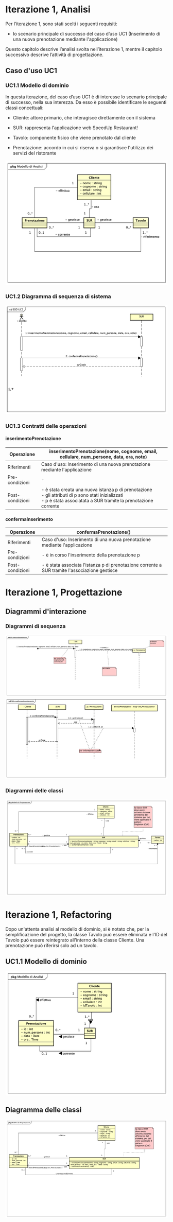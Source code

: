# Iterazione 1, Analisi

Per l’iterazione 1, sono stati scelti i seguenti requisiti:

- lo scenario principale di successo del caso d’uso UC1 (Inserimento di una nuova prenotazione mediante l'applicazione)

Questo capitolo descrive l’analisi svolta nell’iterazione 1, mentre il capitolo successivo descrive l’attività di progettazione.

## Caso d'uso UC1

### UC1.1 Modello di dominio

In questa iterazione, del caso d’uso UC1 è di interesse lo scenario principale di successo, nella sua interezza. Da esso è possibile identificare le seguenti classi concettuali:

- Cliente: attore primario, che interagisce direttamente con il sistema

- SUR: rappresenta l'applicazione web SpeedUp Restaurant!

- Tavolo: componente fisico che viene prenotato dal cliente

- Prenotazione: accordo in cui si riserva o si garantisce l'utilizzo dei servizi del ristorante

![modello di dominio](./modello%20di%20dominio.png)

### UC1.2 Diagramma di sequenza di sistema

![SSD UC1](./SSD%20UC1.png)

### UC1.3 Contratti delle operazioni

#### inserimentoPrenotazione

| Operazione                 | inserimentoPrenotazione(nome, cognome, email, cellulare, num_persone, data, ora, note)                                                                                    |
|----------------------------|---------------------------------------------------------------------------------------------------------------------------------------------------------------------------|
| Riferimenti                | Caso d'uso: Inserimento di una nuova prenotazione mediante l'applicazione                                                                                                 |
| Pre-condizioni             | -                                                                                                                                                                         |
| Post-condizioni            | - è stata creata una nuova istanza p di prenotazione<br> - gli attributi di p sono stati inizializzati<br> - p è stata associatata a SUR tramite la prenotazione corrente |

#### confermaInserimento

| Operazione                 | confermaPrenotazione()                                                                         |
|----------------------------|------------------------------------------------------------------------------------------------|
| Riferimenti                | Caso d'uso: Inserimento di una nuova prenotazione mediante l'applicazione                      |
| Pre-condizioni             | - è in corso l'inserimento della prenotazione p                                                |
| Post-condizioni            | - è stata associata l'istanza p di prenotazione corrente a SUR tramite l'associazione gestisce |

# Iterazione 1, Progettazione

## Diagrammi d'interazione
### Diagrammi di sequenza

![inserimentoPrenotazione](./SD%20inserimentoPrenotazione.png)
![confermaPrenotazione](./SD%20confermaInserimento.png)

### Diagrammi delle classi

![diagramma delle classi](./diagramma%20delle%20classi.png)

# Iterazione 1, Refactoring

Dopo un'attenta analisi al modello di dominio, si è notato che, per la semplificazione del progetto, la classe Tavolo può essere eliminata
e l'ID del Tavolo può essere reintegrato all'interno della classe Cliente. Una prenotazione può riferirsi solo ad un tavolo.

## UC1.1 Modello di dominio

![modello di dominio](./refactoring/modello%20di%20dominio.png)

## Diagramma delle classi

![diagramma delle classi](./refactoring/diagramma%20delle%20classi.png)

